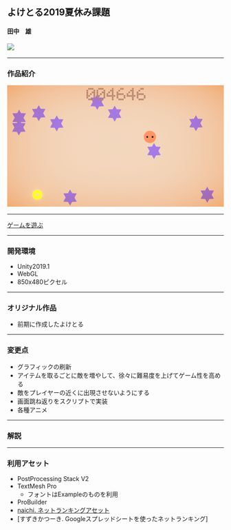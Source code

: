 ## よけとる2019夏休み課題
#### 田中　雄

<img src="https://gitpitch.com/pitchme/cdn/github/dat19/yoketoru2019summer/master/43F92675B230A3E8E3FC41067E1E5199C96CF25608E163B904CD66D8644DC8FF1E467467CB9E1D37642E3C24A68E2E250C5306EF1DE5A86442421D267AF1201C0562B98395C017DF5F7F370929E9699B40F4E6FFDAA94F21ACA99DACDCF1FDA4/images/title.png" height="200px">

---

### 作品紹介

![ゲーム画面](images/game.png)

---

[ゲームを遊ぶ](https://dat19.github.io/yoketoru2019summer/webgl/index.html)

---

### 開発環境
- Unity2019.1
- WebGL
- 850x480ピクセル

---

### オリジナル作品

- 前期に作成したよけとる

---

### 変更点
- グラフィックの刷新
- アイテムを取るごとに敵を増やして、徐々に難易度を上げてゲーム性を高める
- 敵をプレイヤーの近くに出現させないようにする
- 画面跳ね返りをスクリプトで実装
- 各種アニメ

---

### 解説


---

### 利用アセット
- PostProcessing Stack V2
- TextMesh Pro
  - フォントはExampleのものを利用
- ProBuilder
- [naichi. ネットランキングアセット]()
- [すずきかつーき. Googleスプレッドシートを使ったネットランキング]

